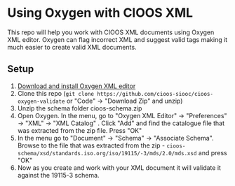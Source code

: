 # Using Oxygen with CIOOS XML

This repo will help you work with CIOOS XML documents using Oxygen XML editor. Oxygen can flag incorrect XML and suggest valid tags making it much easier to create valid XML documents.

## Setup

1. [Download and install Oxygen XML editor](https://www.oxygenxml.com/xml_editor/download_oxygenxml_editor.html)
1. Clone this repo (`git clone https://github.com/cioos-siooc/cioos-oxygen-validate` or "Code" -> "Download Zip" and unzip)
1. Unzip the schema folder cioos-schema.zip
1. Open Oxygen. In the menu, go to "Oxygen XML Editor" -> "Preferences" -> "XML" -> "XML Catalog" . Click "Add" and find the catalogue file that was extracted from the zip file. Press "OK"
1. In the menu go to "Document" -> "Schema" -> "Associate Schema". Browse to the file that was extracted from the zip - `cioos-schema/xsd/standards.iso.org/iso/19115/-3/mds/2.0/mds.xsd` and press "OK"
1. Now as you create and work with your XML document it will validate it against the 19115-3 schema.
